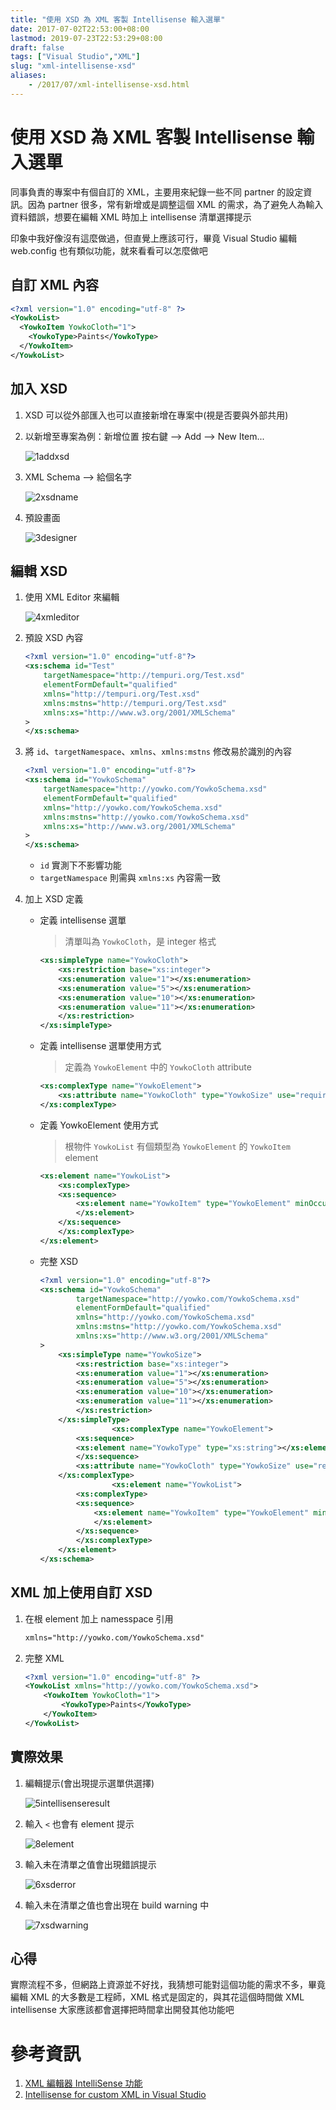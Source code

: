 ```yaml
---
title: "使用 XSD 為 XML 客製 Intellisense 輸入選單"
date: 2017-07-02T22:53:00+08:00
lastmod: 2019-07-23T22:53:29+08:00
draft: false
tags: ["Visual Studio","XML"]
slug: "xml-intellisense-xsd"
aliases:
    - /2017/07/xml-intellisense-xsd.html
---
```

# 使用 XSD 為 XML 客製 Intellisense 輸入選單
同事負責的專案中有個自訂的 XML，主要用來紀錄一些不同 partner 的設定資訊。因為 partner 很多，常有新增或是調整這個 XML 的需求，為了避免人為輸入資料錯誤，想要在編輯 XML 時加上 intellisense 清單選擇提示

印象中我好像沒有這麼做過，但直覺上應該可行，畢竟 Visual Studio 編輯 web.config 也有類似功能，就來看看可以怎麼做吧

## 自訂 XML 內容

```xml
<?xml version="1.0" encoding="utf-8" ?>
<YowkoList>
  <YowkoItem YowkoCloth="1">
    <YowkoType>Paints</YowkoType>
  </YowkoItem>
</YowkoList>
```

## 加入 XSD

1.  XSD 可以從外部匯入也可以直接新增在專案中(視是否要與外部共用)
2.  以新增至專案為例：新增位置 按右鍵 --> Add --> New Item...

    ![1addxsd](https://user-images.githubusercontent.com/3851540/27770803-f6d519be-5f77-11e7-8cc6-c5ce5668d175.png)

3.  XML Schema --> 給個名字

    ![2xsdname](https://user-images.githubusercontent.com/3851540/27770804-f6f6319e-5f77-11e7-84e0-52943cc0eec6.png)

4.  預設畫面

    ![3designer](https://user-images.githubusercontent.com/3851540/27770805-f6fc6f32-5f77-11e7-968e-c7de76d5cde4.png)

## 編輯 XSD

1.  使用 XML Editor 來編輯

    ![4xmleditor](https://user-images.githubusercontent.com/3851540/27770806-f71d2650-5f77-11e7-9c01-e93cd488302b.png)

2.  預設 XSD 內容

    ```xml
    <?xml version="1.0" encoding="utf-8"?>
    <xs:schema id="Test"
        targetNamespace="http://tempuri.org/Test.xsd"
        elementFormDefault="qualified"
        xmlns="http://tempuri.org/Test.xsd"
        xmlns:mstns="http://tempuri.org/Test.xsd"
        xmlns:xs="http://www.w3.org/2001/XMLSchema"
    >
    </xs:schema>
    ```

3.  將 `id`、`targetNamespace`、`xmlns`、`xmlns:mstns` 修改易於識別的內容

    ```xml
    <?xml version="1.0" encoding="utf-8"?>
    <xs:schema id="YowkoSchema"
        targetNamespace="http://yowko.com/YowkoSchema.xsd"
        elementFormDefault="qualified"
        xmlns="http://yowko.com/YowkoSchema.xsd"
        xmlns:mstns="http://yowko.com/YowkoSchema.xsd"
        xmlns:xs="http://www.w3.org/2001/XMLSchema"
    >
    </xs:schema>
    ```

    *   `id` 實測下不影響功能
    *   `targetNamespace` 則需與 `xmlns:xs` 內容需一致

4.  加上 XSD 定義
    *   定義 intellisense 選單

        > 清單叫為 `YowkoCloth`，是 integer 格式

        ```xml
        <xs:simpleType name="YowkoCloth">
            <xs:restriction base="xs:integer">
            <xs:enumeration value="1"></xs:enumeration>
            <xs:enumeration value="5"></xs:enumeration>
            <xs:enumeration value="10"></xs:enumeration>
            <xs:enumeration value="11"></xs:enumeration>
            </xs:restriction>
        </xs:simpleType>
        ```

    *   定義 intellisense 選單使用方式

        > 定義為 `YowkoElement` 中的 `YowkoCloth` attribute

        ```xml
        <xs:complexType name="YowkoElement">
            <xs:attribute name="YowkoCloth" type="YowkoSize" use="required"></xs:attribute>
        </xs:complexType>
        ```

    *   定義 YowkoElement 使用方式

        > 根物件 `YowkoList` 有個類型為 `YowkoElement` 的 `YowkoItem` element

        ```xml
        <xs:element name="YowkoList">
            <xs:complexType>
            <xs:sequence>
                <xs:element name="YowkoItem" type="YowkoElement" minOccurs="0" maxOccurs="unbounded">
                </xs:element>
            </xs:sequence>
            </xs:complexType>
        </xs:element>
        ```

    *   完整 XSD

        ```xml
        <?xml version="1.0" encoding="utf-8"?>
        <xs:schema id="YowkoSchema"
                targetNamespace="http://yowko.com/YowkoSchema.xsd"
                elementFormDefault="qualified"
                xmlns="http://yowko.com/YowkoSchema.xsd"
                xmlns:mstns="http://yowko.com/YowkoSchema.xsd"
                xmlns:xs="http://www.w3.org/2001/XMLSchema"
        >
            <xs:simpleType name="YowkoSize">
                <xs:restriction base="xs:integer">
                <xs:enumeration value="1"></xs:enumeration>
                <xs:enumeration value="5"></xs:enumeration>
                <xs:enumeration value="10"></xs:enumeration>
                <xs:enumeration value="11"></xs:enumeration>
                </xs:restriction>
            </xs:simpleType>
                        <xs:complexType name="YowkoElement">
                <xs:sequence>
                <xs:element name="YowkoType" type="xs:string"></xs:element>
                </xs:sequence>
                <xs:attribute name="YowkoCloth" type="YowkoSize" use="required"></xs:attribute>
            </xs:complexType>
                        <xs:element name="YowkoList">
                <xs:complexType>
                <xs:sequence>
                    <xs:element name="YowkoItem" type="YowkoElement" minOccurs="0" maxOccurs="unbounded">
                    </xs:element>
                </xs:sequence>
                </xs:complexType>
            </xs:element>
        </xs:schema>
        ```

## XML 加上使用自訂 XSD

1.  在根 element 加上 namesspace 引用

    ```xml
    xmlns="http://yowko.com/YowkoSchema.xsd"
    ```

2.  完整 XML

    ```xml
    <?xml version="1.0" encoding="utf-8" ?>
    <YowkoList xmlns="http://yowko.com/YowkoSchema.xsd">
        <YowkoItem YowkoCloth="1">
            <YowkoType>Paints</YowkoType>
        </YowkoItem>
    </YowkoList>
    ```

## 實際效果

1.  編輯提示(會出現提示選單供選擇)

    ![5intellisenseresult](https://user-images.githubusercontent.com/3851540/27770809-f71df9a4-5f77-11e7-8fa4-505e56d0758b.png)

2.  輸入 `<` 也會有 element 提示

    ![8element](https://user-images.githubusercontent.com/3851540/27770807-f71d829e-5f77-11e7-983b-eff1b535e1a7.png)

3.  輸入未在清單之值會出現錯誤提示

    ![6xsderror](https://user-images.githubusercontent.com/3851540/27770808-f71dccc2-5f77-11e7-98f6-dd37a444e9f8.png)

4.  輸入未在清單之值也會出現在 build warning 中

    ![7xsdwarning](https://user-images.githubusercontent.com/3851540/27770810-f71eafde-5f77-11e7-81cf-996084a4e815.png)

## 心得

實際流程不多，但網路上資源並不好找，我猜想可能對這個功能的需求不多，畢竟編輯 XML 的大多數是工程師，XML 格式是固定的，與其花這個時間做 XML intellisense 大家應該都會選擇把時間拿出開發其他功能吧

# 參考資訊

1.  [XML 編輯器 IntelliSense 功能](https://msdn.microsoft.com/zh-tw/library/ms255811.aspx)
2.  [Intellisense for custom XML in Visual Studio](http://blogs.lessthandot.com/index.php/desktopdev/mstech/vs2012/intellisense-for-custom-xml-in/)
